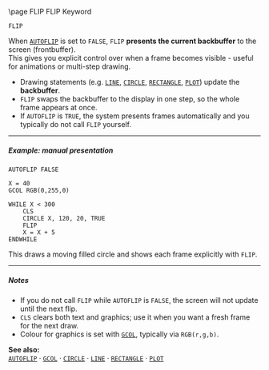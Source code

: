 \page FLIP FLIP Keyword
```basic
FLIP
```

When [`AUTOFLIP`](https://github.com/brainboxdotcc/retro-rocket/wiki/AUTOFLIP) is set to `FALSE`, `FLIP` **presents the current backbuffer** to the screen (frontbuffer).  
This gives you explicit control over when a frame becomes visible - useful for animations or multi-step drawing.

- Drawing statements (e.g. [`LINE`](https://github.com/brainboxdotcc/retro-rocket/wiki/LINE), [`CIRCLE`](https://github.com/brainboxdotcc/retro-rocket/wiki/CIRCLE), [`RECTANGLE`](https://github.com/brainboxdotcc/retro-rocket/wiki/RECTANGLE), [`PLOT`](https://github.com/brainboxdotcc/retro-rocket/wiki/PLOT)) update the **backbuffer**.
- `FLIP` swaps the backbuffer to the display in one step, so the whole frame appears at once.
- If `AUTOFLIP` is `TRUE`, the system presents frames automatically and you typically do not call `FLIP` yourself.

---

##### Example: manual presentation

```basic
AUTOFLIP FALSE

X = 40
GCOL RGB(0,255,0)

WHILE X < 300
    CLS
    CIRCLE X, 120, 20, TRUE
    FLIP
    X = X + 5
ENDWHILE
```

This draws a moving filled circle and shows each frame explicitly with `FLIP`.

---

##### Notes
- If you do not call `FLIP` while `AUTOFLIP` is `FALSE`, the screen will not update until the next flip.
- `CLS` clears both text and graphics; use it when you want a fresh frame for the next draw.
- Colour for graphics is set with [`GCOL`](https://github.com/brainboxdotcc/retro-rocket/wiki/GCOL), typically via `RGB(r,g,b)`.

**See also:**  
[`AUTOFLIP`](https://github.com/brainboxdotcc/retro-rocket/wiki/AUTOFLIP) ·
[`GCOL`](https://github.com/brainboxdotcc/retro-rocket/wiki/GCOL) ·
[`CIRCLE`](https://github.com/brainboxdotcc/retro-rocket/wiki/CIRCLE) ·
[`LINE`](https://github.com/brainboxdotcc/retro-rocket/wiki/LINE) ·
[`RECTANGLE`](https://github.com/brainboxdotcc/retro-rocket/wiki/RECTANGLE) ·
[`PLOT`](https://github.com/brainboxdotcc/retro-rocket/wiki/PLOT)
